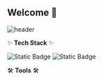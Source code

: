 ## Welcome 👋

<!-- title -->
![header](https://capsule-render.vercel.app/api?type=waving&color=timeGradient&height=200&section=header&text=Yunyoung&fontSize=70&fontAlign=40&fontAlignY=40&animation=twinkling&desc=HYU%20CSE%2022&descAlign=70&descAlignY=45)

<!-- contents -->
✨ **Tech Stack** ✨

![Static Badge](https://img.shields.io/badge/Flutter-02569B.svg?style=for-the-badge&logo=Flutter&logoColor=FFFFFF)
![Static Badge](https://img.shields.io/badge/flutter-FFFFFF.svg?style=for-the-badge&logo=Flutter&logoColor=02569B)

🛠️ **Tools** 🛠️
